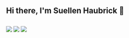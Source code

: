 ## Hi there, I'm Suellen Haubrick 👋

<!-- <div align="center">
  <a href="https://github.com/Suellenhf">
  <img height="180em" src="https://github-readme-stats.vercel.app/api?username=Suellenhf&show_icons=true&theme=dark&include_all_commits=true&count_private=true"/>
  <img height="180em" src="https://github-readme-stats.vercel.app/api/top-langs/?username=Suellenhf&layout=compact&langs_count=7&theme=dark"/>
</div>

<div style="display: inline_block"><br>
  <img align="center" alt="Su-Js" height="30" width="40" src="https://raw.githubusercontent.com/devicons/devicon/master/icons/javascript/javascript-plain.svg">
  <img align="center" alt="Su-React" height="30" width="40" src="https://raw.githubusercontent.com/devicons/devicon/master/icons/react/react-original.svg">
  <img align="center" alt="Su-HTML" height="30" width="40" src="https://raw.githubusercontent.com/devicons/devicon/master/icons/html5/html5-original.svg">
  <img align="center" alt="Su-CSS" height="30" width="40" src="https://raw.githubusercontent.com/devicons/devicon/master/icons/css3/css3-original.svg">
  <img align="center" alt="Su-node" height="30" width="40" src="https://cdn.jsdelivr.net/gh/devicons/devicon/icons/nodejs/nodejs-original.svg" />
  <img align="center" alt="Su-c" height="30" width="40" src="https://cdn.jsdelivr.net/gh/devicons/devicon/icons/c/c-original.svg" />
</div> -->

##

<div> 
 <a href="https://www.linkedin.com/in/suellen-haubrick/" target="_blank"><img src="https://img.shields.io/badge/-LinkedIn-%230077B5?style=for-the-badge&logo=linkedin&logoColor=white" target="_blank"></a> 
  <a href="https://instagram.com/suellenhaubrick" target="_blank"><img src="https://img.shields.io/badge/-Instagram-%23E4405F?style=for-the-badge&logo=instagram&logoColor=white" target="_blank"></a>
  <a href = "mailto:hf.suellen@gmail.com"><img src="https://img.shields.io/badge/-Gmail-%23333?style=for-the-badge&logo=gmail&logoColor=white" target="_blank"></a>
  
 <!-- ![Snake animation](https://github.com/Suellenhf/Suellenhf/blob/output/github-contribution-grid-snake.svg) -->
  
</div>
